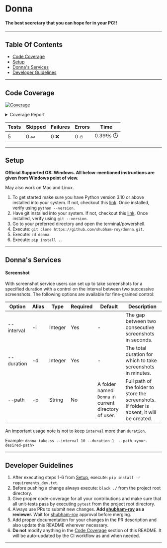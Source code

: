 # Donna
#### The best secretary that you can hope for in your PC!!

---

## Table Of Contents

* [Code Coverage](#code-coverage)
* [Setup](#setup)
* [Donna's Services](#donnas-services)
* [Developer Guidelines](#developer-guidelines)

---

## Code Coverage

<!-- Pytest Coverage Comment:Begin -->

<a href="https://github.com/shubham-roy/donna/blob/master/README.md"><img alt="Coverage" src="https://img.shields.io/badge/Coverage-93%25-brightgreen.svg" /></a><br/><details><summary>Coverage Report </summary><table><tr><th>File</th><th>Stmts</th><th>Miss</th><th>Cover</th><th>Missing</th></tr><tbody><tr><td colspan="5"><b>donna</b></td></tr><tr><td>&nbsp; &nbsp;<a href="https://github.com/shubham-roy/donna/blob/master/donna/cli.py">cli.py</a></td><td>19</td><td>5</td><td>74%</td><td><a href="https://github.com/shubham-roy/donna/blob/master/donna/cli.py#L13-L17">13&ndash;17</a></td></tr><tr><td><b>TOTAL</b></td><td><b>70</b></td><td><b>5</b></td><td><b>93%</b></td><td>&nbsp;</td></tr></tbody></table></details>

| Tests | Skipped | Failures | Errors | Time |
| ----- | ------- | -------- | -------- | ------------------ |
| 5 | 0 :zzz: | 0 :x: | 0 :fire: | 0.399s :stopwatch: |


<!-- Pytest Coverage Comment:End -->

---

## Setup

**Official Supported OS: Windows. All below-mentioned instructions are given from Windows point of view.**

May also work on Mac and Linux.

1. To get started make sure you have Python version 3.10 or above installed into your system. If not, checkout this [link](https://www.python.org/downloads/). Once installed, verify using `python --version`.
2. Have git installed into your system. If not, checkout this [link](https://git-scm.com/downloads). Once installed, verify using `git --version`.
3. Go to your preferred directory and open the terminal/powershell.
4. Execute: `git clone https://github.com/shubham-roy/donna.git`.
5. Execute: `cd donna`.
6. Execute: `pip install .`.

---

## Donna's Services

#### Screenshot

With screenshot service users can set up to take screenshots for a specified duration with a control on the interval between two successive screenshots. The following options are available for fine-grained control:

| Option     	| Alias 	| Type    	| Required 	| Default                                              	| Description                                                                                 	|
|------------	|-------	|---------	|----------	|------------------------------------------------------	|---------------------------------------------------------------------------------------------	|
| --interval 	| -i    	| Integer 	| Yes      	| -                                                    	| The gap between two consecutive screenshots in seconds.                                     	|
| --duration 	| -d    	| Integer 	| Yes      	| -                                                    	| The total duration for which to  take screenshots in minutes.                               	|
| --path     	| -p    	| String  	| No       	| A folder named `Donna` in current directory of user. 	| Full path of the folder to store the screenshots. If folder is absent, it will be created.  	|

An important usage note is not to keep `interval` more than `duration`.

Example: `donna take-ss --interval 10 --duration 1  --path <your-desired-path>`

---

## Developer Guidelines

1. After executing steps 1-6 from [Setup](#setup), execute: `pip install -r requirements_dev.txt`.
2. Before pushing a change always execute: `black ./` from the project root directory.
3. Give proper code-coverage for all your contributions and make sure that all unit-tests pass by executing `pytest` from the project root directory.
4. Always use PRs to submit new changes. **Add [shubham-roy](https://github.com/shubham-roy) as a reviewer.** Wait for [shubham-roy](https://github.com/shubham-roy) approval before merging.
5. Add proper documentation for your changes in the PR description and also update this README wherever necessary.
6. **Do not** modify anything in the [Code Coverage](#code-coverage) section of this README. It will be auto-updated by the CI workflow as and when needed.

---
